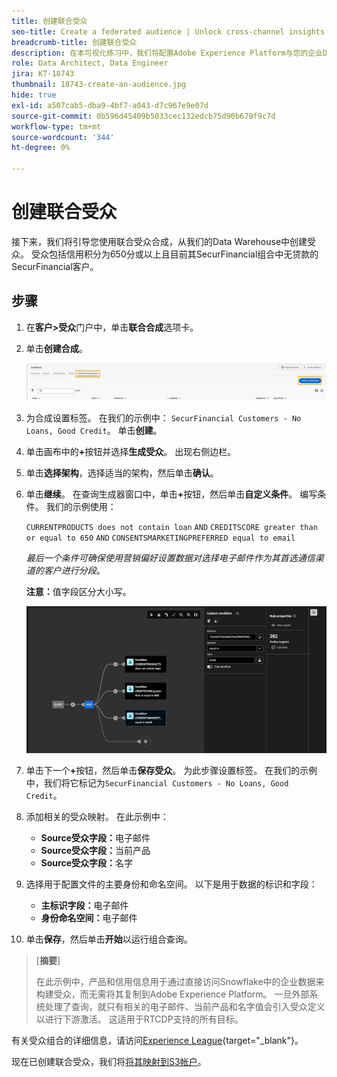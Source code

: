 ```yaml
---
title: 创建联合受众
seo-title: Create a federated audience | Unlock cross-channel insights with Federated Audience Composition
breadcrumb-title: 创建联合受众
description: 在本可视化练习中，我们将配置Adobe Experience Platform与您的企业Data Warehouse之间的连接以启用联合受众合成。
role: Data Architect, Data Engineer
jira: KT-18743
thumbnail: 18743-create-an-audience.jpg
hide: true
exl-id: a507cab5-dba9-4bf7-a043-d7c967e9e07d
source-git-commit: 0b596d45409b5033cec132edcb75d90b679f9c7d
workflow-type: tm+mt
source-wordcount: '344'
ht-degree: 0%

---
```


# 创建联合受众

接下来，我们将引导您使用联合受众合成，从我们的Data Warehouse中创建受众。 受众包括信用积分为650分或以上且目前其SecurFinancial组合中无贷款的SecurFinancial客户。

## 步骤

1. 在&#x200B;**客户>受众**&#x200B;门户中，单击&#x200B;**联合合成**&#x200B;选项卡。
2. 单击&#x200B;**创建合成**。

   ![创建合成](assets/create-composition.png)

3. 为合成设置标签。 在我们的示例中： `SecurFinancial Customers - No Loans, Good Credit`。 单击&#x200B;**创建**。

4. 单击画布中的&#x200B;**+**&#x200B;按钮并选择&#x200B;**生成受众**。 出现右侧边栏。

5. 单击&#x200B;**选择架构**，选择适当的架构，然后单击&#x200B;**确认**。

6. 单击&#x200B;**继续**。 在查询生成器窗口中，单击&#x200B;**+**&#x200B;按钮，然后单击&#x200B;**自定义条件**。 编写条件。 我们的示例使用：

   `CURRENTPRODUCTS does not contain loan`
   `AND`
   `CREDITSCORE greater than or equal to 650`
   `AND`
   `CONSENTSMARKETINGPREFERRED equal to email`

   *最后一个条件可确保使用营销偏好设置数据对选择电子邮件作为其首选通信渠道的客户进行分段*。

   **注意：**&#x200B;值字段区分大小写。

   ![查询生成器](assets/query-builder.png)

7. 单击下一个&#x200B;**+**&#x200B;按钮，然后单击&#x200B;**保存受众**。 为此步骤设置标签。 在我们的示例中，我们将它标记为`SecurFinancial Customers - No Loans, Good Credit`。

8. 添加相关的受众映射。 在此示例中：

   - **Source受众字段：**&#x200B;电子邮件
   - **Source受众字段：**&#x200B;当前产品
   - **Source受众字段：**&#x200B;名字

9. 选择用于配置文件的主要身份和命名空间。 以下是用于数据的标识和字段：

   - **主标识字段：**&#x200B;电子邮件
   - **身份命名空间：**&#x200B;电子邮件

10. 单击&#x200B;**保存**，然后单击&#x200B;**开始**&#x200B;以运行组合查询。

>[**摘要**]
>
> 在此示例中，产品和信用信息用于通过直接访问Snowflake中的企业数据来构建受众，而无需将其复制到Adobe Experience Platform。 一旦外部系统处理了查询，就只有相关的电子邮件、当前产品和名字值会引入受众定义以进行下游激活。 这适用于RTCDP支持的所有目标。

有关受众组合的详细信息，请访问[Experience League](https://experienceleague.adobe.com/en/docs/federated-audience-composition/using/compositions/create-composition/create-composition){target="_blank"}。

现在已创建联合受众，我们将[将其映射到S3帐户](map-federated-audience-to-s3.md)。
